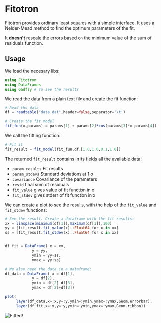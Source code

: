 Fitotron
===========

Fitotron provides ordinary least squares with a simple interface. It
uses a Nelder-Mead method to find the optimum parameters of the fit.

It **doesn't** rescale the errors based on the minimum value of the sum of residuals function.

Usage
-----------

We load the necesary libs:

```jl
using Fitotron
using DataFrames
using Gadfly # To see the results
```
We read the data from a plain text file and create the fit function:

```jl
# Read the data
df = readtable("data.dat",header=false,separator='\t')

# Create the fit model
fit_fun(x,params) = params[1] + params[2]*cos(params[3]*x-params[4])
```

We call the fitting function:

```jl
# Fit it 
fit_result = fit_model(fit_fun,df,[1.0,1.0,0.1,1.0])
```

The returned `fit_result` contains in its fields all the available data:


* `param_results`  Fit results
* `param_stdevs`  Standard deviations at 1 σ
* `covariance`  Covariance of the parameters
* `resid` final sum of residuals
* `fit_value` gives value of fit function in x
* `fit_stdev` gives stderr of fit function in x

We can create a plot to see the results, with the help of the `fit_value` and `fit_stdev` functions:

```jl
# See the result. Create a dataframe with the fit results:
xx = linspace(minimum(df[1]),maximum(df[1]),100)
yy = [fit_result.fit_value(x)::Float64 for x in xx]
ss = [fit_result.fit_stdev(x)::Float64 for x in xx]


df_fit = DataFrame( x = xx,
		    y = yy,
		    ymin = yy-ss,
		    ymax = yy+ss)

# We also need the data in a dataframe:
df_data = DataFrame( x = df[1],
		    y = df[2],
		    ymin = df[2]-df[3],
		    ymax = df[2]+df[3])

plot(
     layer(df_data,x=:x,y=:y,ymin=:ymin,ymax=:ymax,Geom.errorbar),
     layer(df_fit,x=:x,y=:y,ymin=:ymin,ymax=:ymax,Geom.ribbon))
```

![Fitted!](http://i.imgur.com/mp9XHYw.png)
